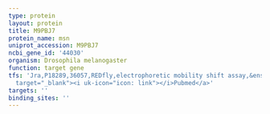 ```yaml
---
type: protein
layout: protein
title: M9PBJ7
protein_name: msn
uniprot_accession: M9PBJ7
ncbi_gene_id: '44030'
organism: Drosophila melanogaster
function: target gene
tfs: 'Jra,P18289,36057,REDfly,electrophoretic mobility shift assay,&ensp;<a href="https://www.ncbi.nlm.nih.gov/pubmed/?term=19641625%5Buid%5D"
  target="_blank"><i uk-icon="icon: link"></i>Pubmed</a>'
targets: ''
binding_sites: ''
---
```

